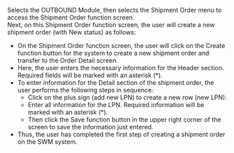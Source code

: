 Selects the OUTBOUND Module, then selects the Shipment Order menu to access the Shipment Order function screen.  
Next, on this Shipment Order function screen, the user will create a new shipment order (with New status) as follows:

- On the Shipment Order function screen, the user will click on the Create function button for the system to create a new shipment order and transfer to the Order Detail screen.
- Here, the user enters the necessary information for the Header section. Required fields will be marked with an asterisk (*).
- To enter information for the Detail section of the shipment order, the user performs the following steps in sequence:
  - Click on the plus sign (add new LPN) to create a new row (new LPN).
  - Enter all information for the LPN. Required information will be marked with an asterisk (*).
  - Then click the Save function button in the upper right corner of the screen to save the information just entered.
- Thus, the user has completed the first step of creating a shipment order on the SWM system.